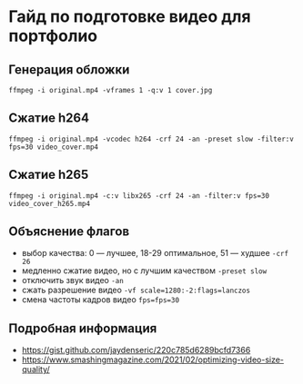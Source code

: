 # Гайд по подготовке видео для портфолио

## Генерация обложки

`ffmpeg -i original.mp4 -vframes 1 -q:v 1 cover.jpg`

## Сжатие h264

`ffmpeg -i original.mp4 -vcodec h264 -crf 24 -an -preset slow -filter:v fps=30 video_cover.mp4`

## Сжатие h265

`ffmpeg -i original.mp4 -c:v libx265 -crf 24 -an -filter:v fps=30 video_cover_h265.mp4`

## Объяснение флагов

- выбор качества: 0 — лучшее, 18-29 оптимальное, 51 — худшее `-crf 26`
- медленно сжатие видео, но с лучшим качеством `-preset slow`
- отключить звук видео `-an`
- сжать разрешение видео `-vf scale=1280:-2:flags=lanczos`
- смена частоты кадров видео `fps=fps=30`

## Подробная информация

- <https://gist.github.com/jaydenseric/220c785d6289bcfd7366>
- <https://www.smashingmagazine.com/2021/02/optimizing-video-size-quality/>
